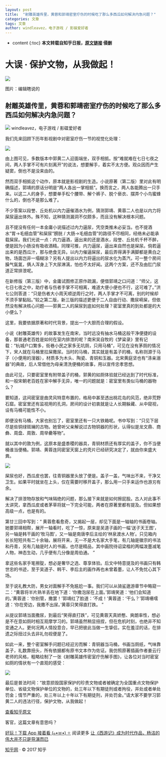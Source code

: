 ```yaml
---
layout: post
title:  "射雕英雄传里，黄蓉和郭靖密室疗伤的时候吃了那么多西瓜如何解决内急问题？"
categories: 文章
tags: 文章
author: windleavez，电子游戏 / 影碟爱好者
---
```


* content
{:toc}
**本文转载自知乎日报，[原文链接](http://daily.zhihu.com/story/9366731) 侵删**
# 大误 · 保护文物，从我做起！

![](https://pic3.zhimg.com/v2-0a3c35d32aafcfedfd6a6d278b171a8a.jpg)

<span class="img-source">图片：编辑瞎说的</span> 
## 射雕英雄传里，黄蓉和郭靖密室疗伤的时候吃了那么多西瓜如何解决内急问题？

![](http://pic2.zhimg.com/787819c89_is.jpg) <span class="author">windleavez，</span><span class="bio">电子游戏 / 影碟爱好者</span>

我们先来回顾下历年影视剧中对密室疗伤一节的视觉化处理：

![](http://pic2.zhimg.com/70/v2-45a1ee07d3a19763a8026345ff374ea9_b.jpg)

由上图可见，多数版本中郭黄二人迎面端坐，双手相抵。按“难就难在七日七夜之间，两人手掌不可有片刻离开”的说法，想要解手，着实不太方便。观众因而产生疑窦，倒也不是没来由的。

然而双手相抵这个动作，原本就是影视剧的生造。小说原著（第二版）里对此有明确描述，郭靖的原话分明是“两人各出一掌相抵”。换而言之，两人各能腾出一只手来。以这二人的身手，想要单手松个腰带、解个裤子、脱个亵衣、摆弄个小鸟蜜蜂什么的，倒也不是那么难了。

不少答案以段誉、丘处机以内力逼催酒水为例，猜测郭靖、黄蓉二人也是以内力将屎尿逼出体外。殊不知，这种猜测漏洞不仅颇多，而且没有解决根本问题。

且不提没有任何一本金庸小说描述过内力逼尿，凭空类推未必妥当。也不提酒水“胃→毛细血管”和屎尿“膀胱 / 大肠→毛细血管”的路径不尽相同，经络未必能承载屎尿。我们光说一点：内力逼酒，逼出来的还是酒水，段誉、丘处机千杯不醉，便是因为小肠没有吸收酒精。同理可推，内力逼尿，逼出来自然也是屎尿。倘若逼出来的是西瓜汁，那与绝食无异。以内力催逼屎尿，最后弄得满手满脚都是黄白之物，场面岂非一塌糊涂？另有人提出以内力将逼出的尿水化为蒸汽，可一整个房间臊气氤氲，俩人浑身上下大尿淋漓，怕也不太好闻。这两个方案，还不及由肛门尿道正常排泄呢。

在新修版（第三版）中，金庸试图修正原作疏漏，便借郭靖之口问道：“师父，这七日七夜之中，助疗者与伤者手掌不可相离，难道大便小便也不行，这可难了。”洪七公则答道：“只是伤者大小周天顺逆周行之时，两人手掌才不可离，别的时候却不须手掌黏贴。”较之第二版，新三版的描述更便于二人自由行动、撒尿嗬屎，但依然没有解决核心问题——郭黄二人的屎尿到底如何处理？密室里真的到处都是的大小便么？

这里，我要依据原著和时代背景，提出一个大胆而合理的假设。

小说《射雕英雄传》的故事发生在南宋，当时远没有抽水马桶这般干净便捷的设备，那普通老百姓是如何在室内排泄的呢？南宋吴自牧的《梦粱录》里有记载：“杭城户口繁多，街巷小民之家多无坑厕，只用马桶”，可见在没有茅厕的情况下，宋人就在马桶里拉屎撒尿。当时的马桶，其实就是有盖子的桶，名称则源于马子（小便用的溲器），材质多为木头、陶瓷、青铜和玉器。北宋黄庭坚也有“涤亲溺器”的典故，后人常借他为母亲清洗便桶的故事，用以宣传忠孝思想。

由此可见，只要密室里有附带盖子的桶，郭黄的如厕体验就已经达到了时代标准，和一般宋朝老百姓在家中解手无异，唯一的问题就是：密室里有类似马桶的器物么？

要知道，这间密室是曲灵风特意布置的，格局中甚至透出桃花岛的风范，绝非荒野石窟。密室里还有监视用的孔洞，房间的设计初衷就是让人长期躲藏、从中窥视，设有马桶可能性不小。

即便没有马桶，大家也别忘了，密室里还有一只大铁箱呢。书中写到：“只见下层尽是些铜绿斑斓的古物。她曾听父亲解说过古物铜器的形状，认得似是龙文鼎、商彝、周盘、周敦、周举罍等物”。

就以其中的敦为例，这原本是盛黍稷的器具，青铜材质还有厚实的盖子，你不当便桶谁当便桶。郭靖、黄蓉连同密室天窗上的壳片已经研究决定了，就由你来盛大粪。

![](http://pic3.zhimg.com/70/v2-68701bd68e534d6de3b60c991a78dcd2_b.jpg)

屎尿也好，西瓜皮也罢，往青铜器里头放了便是。盖子一盖，气味出不来，干净又卫生。如果平时就坐在上头，仅在需要时移开盖子，那么用一只手来运作也游刃有余。

解决了排泄物存放和气味隔绝的问题，那么接下来就是如何擦屁股。古人对此事不太讲究，拿西瓜皮或者茅草将就一下完全可能，两者在原著里都有提及。但如果想高级一点，也是有的。

第廿三回中写到：“ 黄蓉愈看愈奇，又揭起一层，却见下面是一轴轴的书画卷轴。她要郭靖相帮，展开一轴看时，吃了一惊，原来是吴道子画的一幅‘送子天王图’，另一轴是韩干画的‘牧马图’，又一轴是南唐李后主绘的‘林泉渡水人物’。只见箱内长长短短共有二十余轴，展将开来，无一不是大名家大手笔，有几轴是徽宗的书法和丹青，另有几轴是时人的书画，也尽是精品，其中画院待诏梁楷的两幅泼墨减笔人物，神态生动，几乎便有几分像是周伯通。 ”

拿这些名家手笔擦腚，想必是奢华之选、尊享体验。后文中特意提及的书画只有韩世忠的书迹，至于吴道子、韩干、李后主的画作再也未曾着墨，让人不免忧心其下场。

至于说礼教大防，男女对面解手不免尴尬一事。我们可以从骑鲨遨游章节中略窥一二：“黄蓉将半片熟羊丢在地下道：‘你撒泡尿在上面。’郭靖笑道：‘他们会知道的。’黄蓉道：‘你别管，撒罢！’郭靖红了脸道：‘不成！’黄蓉道：‘干么？’郭靖嗫嚅道：‘你在旁边，我撒不出尿。’黄蓉只笑得直打跌。 ”

从提议郭靖当面撒尿，到最后“笑得直打跌”，可见黄蓉天真娇憨、爽朗率性，想必是不在意如厕时相互观摩学习的。郭靖虽然稍显扭捏，但在危机时刻，也绝非不知变通之人。更何况两人情投意合，早已把彼此当做一生挚侣，实在羞涩的话，在排遗之际扭过头去非礼勿视便是了。

如此一来，整个密室解手问题已经迎刃而解：青铜器当马桶，书画当厕纸，气味靠盖子，礼数靠扭头，所有依据都有原书文本作为佐证。我仿照原著插画作者姜云行老师的风格，粗略绘制了一张《射雕英雄传密室疗伤解手图》，让各位对当时密室如厕的情状有一个直观的感受：

![](http://pic3.zhimg.com/70/v2-96f87a96902fa12f1c9c46ac74b97bee_b.jpg)

最后是普法时间：“故意损毁国家保护的珍贵文物或者被确定为全国重点文物保护单位、省级文物保护单位的文物的，处三年以下有期徒刑或者拘役，并处或者单处罚金；情节严重的，处三年以上十年以下有期徒刑，并处罚金。”请大家不要学习郭黄二人的违法行径，保护文物，从我做起！

[查看知乎原文<span class="js-question-holder" data-aid="108197"></span>](http://www.zhihu.com/question/23248488)

客官，这篇文章有意思吗？

[好玩！下载<span class="s2"> App </span>接着看<span class="s2"> </span>(<span class="s3">๑</span><span class="s2">•</span><span class="s4">ㅂ</span><span class="s2">•</span>)<span class="s2"> </span><span class="s5">✧</span>](https://dudu.zhihu.com/download?utm_source=article_suffix&utm_campaign=tuijian&utm_medium=daily_share)
阅读更多 
[让《西游记》成为时代作品，杨洁的伟大并不只是导演而已](http://daily.zhihu.com/story/9364417) 

[知乎网](http://www.zhihu.com/) · © 2017 知乎
